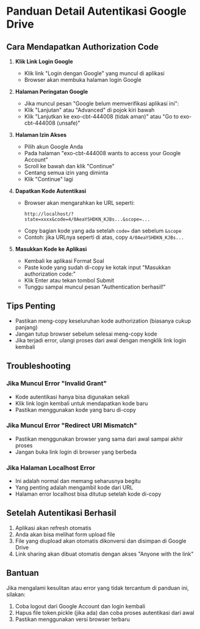 # Panduan Detail Autentikasi Google Drive

## Cara Mendapatkan Authorization Code

1. **Klik Link Login Google**
   - Klik link "Login dengan Google" yang muncul di aplikasi
   - Browser akan membuka halaman login Google

2. **Halaman Peringatan Google**
   - Jika muncul pesan "Google belum memverifikasi aplikasi ini":
   - Klik "Lanjutan" atau "Advanced" di pojok kiri bawah
   - Klik "Lanjutkan ke exo-cbt-444008 (tidak aman)" atau "Go to exo-cbt-444008 (unsafe)"

3. **Halaman Izin Akses**
   - Pilih akun Google Anda
   - Pada halaman "exo-cbt-444008 wants to access your Google Account"
   - Scroll ke bawah dan klik "Continue"
   - Centang semua izin yang diminta
   - Klik "Continue" lagi

4. **Dapatkan Kode Autentikasi**
   - Browser akan mengarahkan ke URL seperti:
     ```
     http://localhost/?state=xxxx&code=4/0AeaYSHDKN_KJBs...&scope=...
     ```
   - Copy bagian kode yang ada setelah `code=` dan sebelum `&scope`
   - Contoh: jika URLnya seperti di atas, copy `4/0AeaYSHDKN_KJBs...`

5. **Masukkan Kode ke Aplikasi**
   - Kembali ke aplikasi Format Soal
   - Paste kode yang sudah di-copy ke kotak input "Masukkan authorization code:"
   - Klik Enter atau tekan tombol Submit
   - Tunggu sampai muncul pesan "Authentication berhasil!"

## Tips Penting
- Pastikan meng-copy keseluruhan kode authorization (biasanya cukup panjang)
- Jangan tutup browser sebelum selesai meng-copy kode
- Jika terjadi error, ulangi proses dari awal dengan mengklik link login kembali

## Troubleshooting

### Jika Muncul Error "Invalid Grant"
- Kode autentikasi hanya bisa digunakan sekali
- Klik link login kembali untuk mendapatkan kode baru
- Pastikan menggunakan kode yang baru di-copy

### Jika Muncul Error "Redirect URI Mismatch"
- Pastikan menggunakan browser yang sama dari awal sampai akhir proses
- Jangan buka link login di browser yang berbeda

### Jika Halaman Localhost Error
- Ini adalah normal dan memang seharusnya begitu
- Yang penting adalah mengambil kode dari URL
- Halaman error localhost bisa ditutup setelah kode di-copy

## Setelah Autentikasi Berhasil
1. Aplikasi akan refresh otomatis
2. Anda akan bisa melihat form upload file
3. File yang diupload akan otomatis dikonversi dan disimpan di Google Drive
4. Link sharing akan dibuat otomatis dengan akses "Anyone with the link"

## Bantuan
Jika mengalami kesulitan atau error yang tidak tercantum di panduan ini, silakan:
1. Coba logout dari Google Account dan login kembali
2. Hapus file token.pickle (jika ada) dan coba proses autentikasi dari awal
3. Pastikan menggunakan versi browser terbaru
